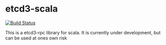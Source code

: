 # etcd3-scala

[![Build Status](https://travis-ci.org/Chumper/etcd3-scala.svg?branch=master)](https://travis-ci.org/Chumper/etcd3-scala)

This is a etcd3-rpc library for scala. It is currently under development, but can be used at ones own risk
